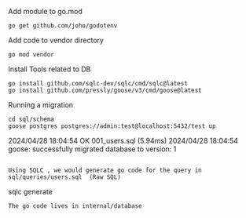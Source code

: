 Add module to go.mod
```
go get github.com/joho/godotenv
```

Add code to vendor directory
```
go mod vendor
```

Install Tools related to DB 
```
go install github.com/sqlc-dev/sqlc/cmd/sqlc@latest
go install github.com/pressly/goose/v3/cmd/goose@latest
```

Running a migration
```
cd sql/schema
goose postgres postgres://admin:test@localhost:5432/test up
```
2024/04/28 18:04:54 OK   001_users.sql (5.94ms)
2024/04/28 18:04:54 goose: successfully migrated database to version: 1
```

Using SQLC , we would generate go code for the query in sql/queries/users.sql  (Raw SQL)
```
sqlc generate
```
The go code lives in internal/database
